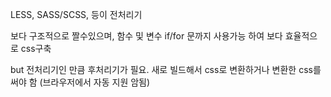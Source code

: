 LESS, SASS/SCSS, 등이 전처리기

보다 구조적으로 짤수있으며, 함수 및 변수 if/for 문까지 사용가능 하여 보다 효율적으로 css구축

but 전처리기인 만큼 후처리기가 필요. 새로 빌드해서 css로 변환하거나 변환한 css를 써야 함 (브라우저에서 자동 지원 암됨)
